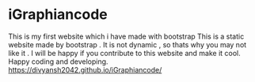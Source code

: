 # iGraphiancode
This is my first website which i have made with bootstrap
This is a static website made by bootstrap . It is not dynamic , so thats why you may not like it .
I will be happy if you contribute to this website and make it cool.
Happy coding and developing.
https://divyansh2042.github.io/iGraphiancode/

